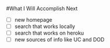 #What I Will Accomplish Next
- [ ] new homepage
- [ ] search that works locally
- [ ] search that works on heroku
- [ ] new sources of info like UC and DOD
